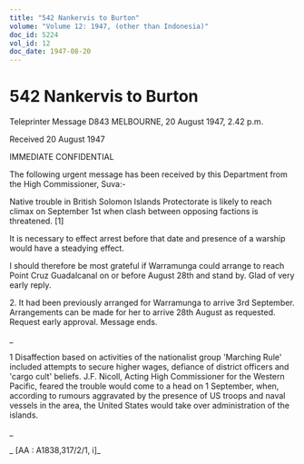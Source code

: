 ```yaml
---
title: "542 Nankervis to Burton"
volume: "Volume 12: 1947, (other than Indonesia)"
doc_id: 5224
vol_id: 12
doc_date: 1947-08-20
---
```


# 542 Nankervis to Burton

Teleprinter Message D843 MELBOURNE, 20 August 1947, 2.42 p.m.

Received 20 August 1947

IMMEDIATE CONFIDENTIAL

The following urgent message has been received by this Department from the High Commissioner, Suva:-

Native trouble in British Solomon Islands Protectorate is likely to reach climax on September 1st when clash between opposing factions is threatened. [1]

It is necessary to effect arrest before that date and presence of a warship would have a steadying effect.

I should therefore be most grateful if Warramunga could arrange to reach Point Cruz Guadalcanal on or before August 28th and stand by. Glad of very early reply.

2\. It had been previously arranged for Warramunga to arrive 3rd September. Arrangements can be made for her to arrive 28th August as requested. Request early approval. Message ends.

_

1 Disaffection based on activities of the nationalist group 'Marching Rule' included attempts to secure higher wages, defiance of district officers and 'cargo cult' beliefs. J.F. Nicoll, Acting High Commissioner for the Western Pacific, feared the trouble would come to a head on 1 September, when, according to rumours aggravated by the presence of US troops and naval vessels in the area, the United States would take over administration of the islands.

_

_ [AA : A1838,317/2/1, i]_
